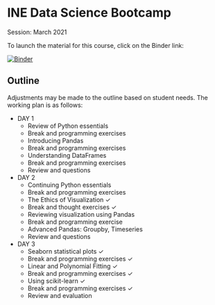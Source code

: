 # INE Data Science Bootcamp

Session: March 2021

To launch the material for this course, click on the Binder link:

[![Binder](https://mybinder.org/badge_logo.svg)](https://mybinder.org/v2/gh/ine-rmotr-curriculum/ds-bootcamp-2021-03.git/HEAD)

## Outline

Adjustments may be made to the outline based on student needs.  The working plan is as follows:

* DAY 1
  * Review of Python essentials
  * Break and programming exercises
  * Introducing Pandas
  * Break and programming exercises
  * Understanding DataFrames
  * Break and programming exercises
  * Review and questions 
* DAY 2
  * Continuing Python essentials
  * Break and programming exercises
  * The Ethics of Visualization ✓
  * Break and thought exercises ✓
  * Reviewing visualization using Pandas
  * Break and programming exercise
  * Advanced Pandas: Groupby, Timeseries
  * Review and questions
* DAY 3
  * Seaborn statistical plots ✓
  * Break and programming exercises ✓
  * Linear and Polynomial Fitting ✓
  * Break and programming exercises ✓
  * Using scikit-learn ✓
  * Break and programming exercises ✓
  * Review and evaluation 
